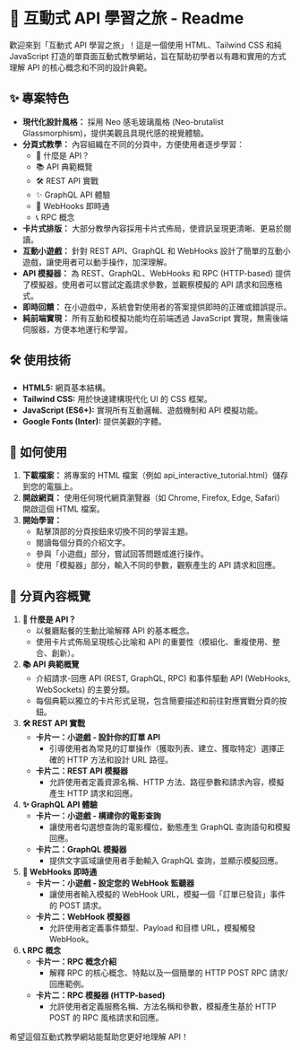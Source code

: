# **🚀 互動式 API 學習之旅 \- Readme**

歡迎來到「互動式 API 學習之旅」！這是一個使用 HTML、Tailwind CSS 和純 JavaScript 打造的單頁面互動式教學網站，旨在幫助初學者以有趣和實用的方式理解 API 的核心概念和不同的設計典範。

## **✨ 專案特色**

* **現代化設計風格：** 採用 Neo 感毛玻璃風格 (Neo-brutalist Glassmorphism)，提供美觀且具現代感的視覺體驗。  
* **分頁式教學：** 內容組織在不同的分頁中，方便使用者逐步學習：  
  * 🤔 什麼是 API？  
  * 📚 API 典範概覽  
  * 🛠️ REST API 實戰  
  * ✨ GraphQL API 體驗  
  * 🔔 WebHooks 即時通  
  * 📞 RPC 概念  
* **卡片式排版：** 大部分教學內容採用卡片式佈局，使資訊呈現更清晰、更易於閱讀。  
* **互動小遊戲：** 針對 REST API、GraphQL 和 WebHooks 設計了簡單的互動小遊戲，讓使用者可以動手操作，加深理解。  
* **API 模擬器：** 為 REST、GraphQL、WebHooks 和 RPC (HTTP-based) 提供了模擬器，使用者可以嘗試定義請求參數，並觀察模擬的 API 請求和回應格式。  
* **即時回饋：** 在小遊戲中，系統會對使用者的答案提供即時的正確或錯誤提示。  
* **純前端實現：** 所有互動和模擬功能均在前端透過 JavaScript 實現，無需後端伺服器，方便本地運行和學習。

## **🛠️ 使用技術**

* **HTML5:** 網頁基本結構。  
* **Tailwind CSS:** 用於快速建構現代化 UI 的 CSS 框架。  
* **JavaScript (ES6+):** 實現所有互動邏輯、遊戲機制和 API 模擬功能。  
* **Google Fonts (Inter):** 提供美觀的字體。

## **🚀 如何使用**

1. **下載檔案：** 將專案的 HTML 檔案（例如 api\_interactive\_tutorial.html）儲存到您的電腦上。  
2. **開啟網頁：** 使用任何現代網頁瀏覽器（如 Chrome, Firefox, Edge, Safari）開啟這個 HTML 檔案。  
3. **開始學習：**  
   * 點擊頂部的分頁按鈕來切換不同的學習主題。  
   * 閱讀每個分頁的介紹文字。  
   * 參與「小遊戲」部分，嘗試回答問題或進行操作。  
   * 使用「模擬器」部分，輸入不同的參數，觀察產生的 API 請求和回應。

## **📄 分頁內容概覽**

1. **🤔 什麼是 API？**  
   * 以餐廳點餐的生動比喻解釋 API 的基本概念。  
   * 使用卡片式佈局呈現核心比喻和 API 的重要性（模組化、重複使用、整合、創新）。  
2. **📚 API 典範概覽**  
   * 介紹請求-回應 API (REST, GraphQL, RPC) 和事件驅動 API (WebHooks, WebSockets) 的主要分類。  
   * 每個典範以獨立的卡片形式呈現，包含簡要描述和前往對應實戰分頁的按鈕。  
3. **🛠️ REST API 實戰**  
   * **卡片一：小遊戲 \- 設計你的訂單 API**  
     * 引導使用者為常見的訂單操作（獲取列表、建立、獲取特定）選擇正確的 HTTP 方法和設計 URL 路徑。  
   * **卡片二：REST API 模擬器**  
     * 允許使用者定義資源名稱、HTTP 方法、路徑參數和請求內容，模擬產生 HTTP 請求和回應。  
4. **✨ GraphQL API 體驗**  
   * **卡片一：小遊戲 \- 構建你的電影查詢**  
     * 讓使用者勾選想查詢的電影欄位，動態產生 GraphQL 查詢語句和模擬回應。  
   * **卡片二：GraphQL 模擬器**  
     * 提供文字區域讓使用者手動輸入 GraphQL 查詢，並顯示模擬回應。  
5. **🔔 WebHooks 即時通**  
   * **卡片一：小遊戲 \- 設定您的 WebHook 監聽器**  
     * 讓使用者輸入模擬的 WebHook URL，模擬一個「訂單已發貨」事件的 POST 請求。  
   * **卡片二：WebHook 模擬器**  
     * 允許使用者定義事件類型、Payload 和目標 URL，模擬觸發 WebHook。  
6. **📞 RPC 概念**  
   * **卡片一：RPC 概念介紹**  
     * 解釋 RPC 的核心概念、特點以及一個簡單的 HTTP POST RPC 請求/回應範例。  
   * **卡片二：RPC 模擬器 (HTTP-based)**  
     * 允許使用者定義服務名稱、方法名稱和參數，模擬產生基於 HTTP POST 的 RPC 風格請求和回應。

希望這個互動式教學網站能幫助您更好地理解 API！
